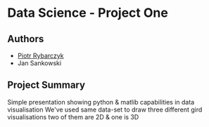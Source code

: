 #  Data Science - Project One

## Authors
- [Piotr Rybarczyk](https://github.com/Argonus)
- Jan Sankowski

## Project Summary
Simple presentation showing python & matlib capabilities in data visualisation
We've used same data-set to draw three different gird visualisations two of them are 2D & one is 3D